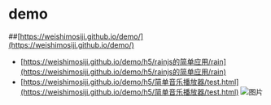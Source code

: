 # demo
##[https://weishimosiji.github.io/demo/](https://weishimosiji.github.io/demo/)
* [https://weishimosiji.github.io/demo/h5/rainjs的简单应用/rain](https://weishimosiji.github.io/demo/h5/rainjs的简单应用/rain)
* [https://weishimosiji.github.io/demo/h5/简单音乐播放器/test.html](https://weishimosiji.github.io/demo/h5/简单音乐播放器/test.html)
![图片](http://bpic.588ku.com/back_pic/03/87/44/5057d224041c811.jpg!/fw/650/quality/90/unsharp/true/compress/true)
